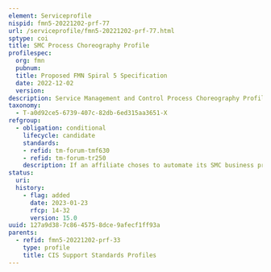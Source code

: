 ```yaml
---
element: Serviceprofile
nispid: fmn5-20221202-prf-77
url: /serviceprofile/fmn5-20221202-prf-77.html
sptype: coi
title: SMC Process Choreography Profile
profilespec:
  org: fmn
  pubnum: 
  title: Proposed FMN Spiral 5 Specification
  date: 2022-12-02
  version: 
description: Service Management and Control Process Choreography Profile is the capability to bring together individual services to accomplish a larger piece of work. It provides standards and guidance to support the choreography of SMC processes and ITSM systems in a multi-service provider environment.
taxonomy:
  - T-a0d92ce5-6739-407c-82db-6ed315aa3651-X
refgroup:
  - obligation: conditional
    lifecycle: candidate
    standards: 
    - refid: tm-forum-tmf630
    - refid: tm-forum-tr250
    description: If an affiliate choses to automate its SMC business processes (SMC Federation Level 1 or Level 2), these standards MUST be implemented.
status:
  uri: 
  history: 
    - flag: added
      date: 2023-01-23
      rfcp: 14-32
      version: 15.0
uuid: 127a9d38-7c86-4575-8dce-9afecf1ff93a
parents:
  - refid: fmn5-20221202-prf-33
    type: profile
    title: CIS Support Standards Profiles
---
```

